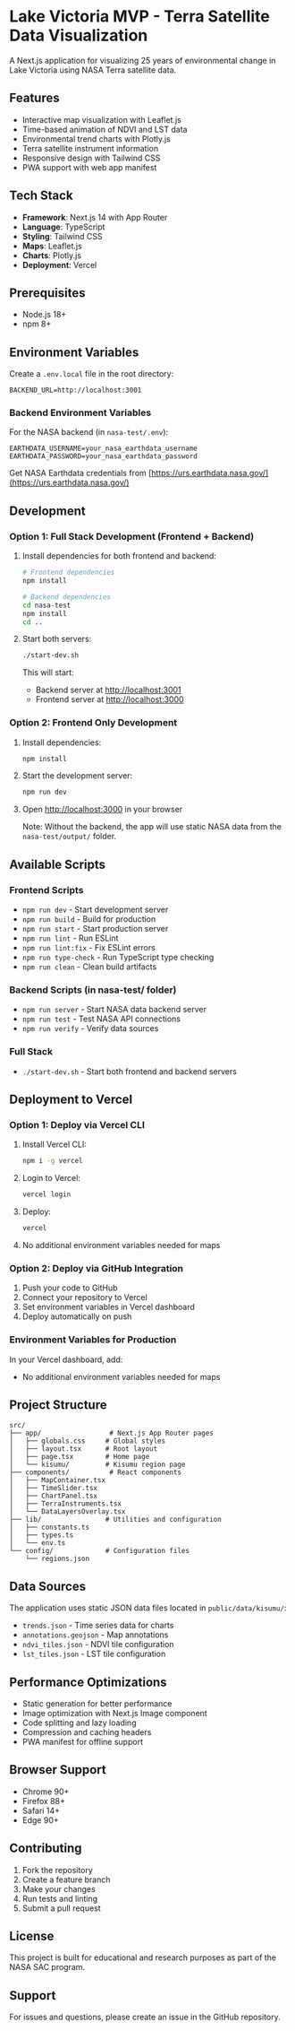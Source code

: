 # Lake Victoria MVP - Terra Satellite Data Visualization

A Next.js application for visualizing 25 years of environmental change in Lake Victoria using NASA Terra satellite data.

## Features

- Interactive map visualization with Leaflet.js
- Time-based animation of NDVI and LST data
- Environmental trend charts with Plotly.js
- Terra satellite instrument information
- Responsive design with Tailwind CSS
- PWA support with web app manifest

## Tech Stack

- **Framework**: Next.js 14 with App Router
- **Language**: TypeScript
- **Styling**: Tailwind CSS
- **Maps**: Leaflet.js
- **Charts**: Plotly.js
- **Deployment**: Vercel

## Prerequisites

- Node.js 18+ 
- npm 8+

## Environment Variables

Create a `.env.local` file in the root directory:

```env
BACKEND_URL=http://localhost:3001
```

### Backend Environment Variables

For the NASA backend (in `nasa-test/.env`):

```env
EARTHDATA_USERNAME=your_nasa_earthdata_username
EARTHDATA_PASSWORD=your_nasa_earthdata_password
```

Get NASA Earthdata credentials from [https://urs.earthdata.nasa.gov/](https://urs.earthdata.nasa.gov/)

## Development

### Option 1: Full Stack Development (Frontend + Backend)

1. Install dependencies for both frontend and backend:
   ```bash
   # Frontend dependencies
   npm install
   
   # Backend dependencies
   cd nasa-test
   npm install
   cd ..
   ```

2. Start both servers:
   ```bash
   ./start-dev.sh
   ```
   This will start:
   - Backend server at [http://localhost:3001](http://localhost:3001)
   - Frontend server at [http://localhost:3000](http://localhost:3000)

### Option 2: Frontend Only Development

1. Install dependencies:
   ```bash
   npm install
   ```

2. Start the development server:
   ```bash
   npm run dev
   ```

3. Open [http://localhost:3000](http://localhost:3000) in your browser

   Note: Without the backend, the app will use static NASA data from the `nasa-test/output/` folder.

## Available Scripts

### Frontend Scripts
- `npm run dev` - Start development server
- `npm run build` - Build for production
- `npm run start` - Start production server
- `npm run lint` - Run ESLint
- `npm run lint:fix` - Fix ESLint errors
- `npm run type-check` - Run TypeScript type checking
- `npm run clean` - Clean build artifacts

### Backend Scripts (in nasa-test/ folder)
- `npm run server` - Start NASA data backend server
- `npm run test` - Test NASA API connections
- `npm run verify` - Verify data sources

### Full Stack
- `./start-dev.sh` - Start both frontend and backend servers

## Deployment to Vercel

### Option 1: Deploy via Vercel CLI

1. Install Vercel CLI:
   ```bash
   npm i -g vercel
   ```

2. Login to Vercel:
   ```bash
   vercel login
   ```

3. Deploy:
   ```bash
   vercel
   ```

4. No additional environment variables needed for maps

### Option 2: Deploy via GitHub Integration

1. Push your code to GitHub
2. Connect your repository to Vercel
3. Set environment variables in Vercel dashboard
4. Deploy automatically on push

### Environment Variables for Production

In your Vercel dashboard, add:
- No additional environment variables needed for maps

## Project Structure

```
src/
├── app/                 # Next.js App Router pages
│   ├── globals.css     # Global styles
│   ├── layout.tsx      # Root layout
│   ├── page.tsx        # Home page
│   └── kisumu/         # Kisumu region page
├── components/          # React components
│   ├── MapContainer.tsx
│   ├── TimeSlider.tsx
│   ├── ChartPanel.tsx
│   ├── TerraInstruments.tsx
│   └── DataLayersOverlay.tsx
├── lib/                # Utilities and configuration
│   ├── constants.ts
│   ├── types.ts
│   └── env.ts
└── config/             # Configuration files
    └── regions.json
```

## Data Sources

The application uses static JSON data files located in `public/data/kisumu/`:
- `trends.json` - Time series data for charts
- `annotations.geojson` - Map annotations
- `ndvi_tiles.json` - NDVI tile configuration
- `lst_tiles.json` - LST tile configuration

## Performance Optimizations

- Static generation for better performance
- Image optimization with Next.js Image component
- Code splitting and lazy loading
- Compression and caching headers
- PWA manifest for offline support

## Browser Support

- Chrome 90+
- Firefox 88+
- Safari 14+
- Edge 90+

## Contributing

1. Fork the repository
2. Create a feature branch
3. Make your changes
4. Run tests and linting
5. Submit a pull request

## License

This project is built for educational and research purposes as part of the NASA SAC program.

## Support

For issues and questions, please create an issue in the GitHub repository.